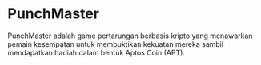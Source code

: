 # PunchMaster
 PunchMaster adalah game pertarungan berbasis kripto yang menawarkan pemain kesempatan untuk membuktikan kekuatan mereka sambil mendapatkan hadiah dalam bentuk Aptos Coin (APT).
